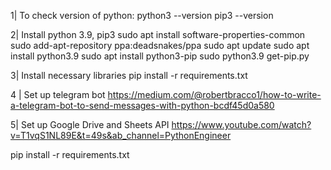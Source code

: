 1|  To check version of python:
    python3 --version
    pip3 --version

2|  Install python 3.9, pip3
    sudo apt install software-properties-common
    sudo add-apt-repository ppa:deadsnakes/ppa
    sudo apt update
    sudo apt install python3.9
    sudo apt install python3-pip
    sudo python3.9 get-pip.py

3|  Install necessary libraries
    pip install -r requirements.txt


4 | Set up telegram bot
    https://medium.com/@robertbracco1/how-to-write-a-telegram-bot-to-send-messages-with-python-bcdf45d0a580


5| Set up Google Drive and Sheets API
    https://www.youtube.com/watch?v=T1vqS1NL89E&t=49s&ab_channel=PythonEngineer







pip install -r requirements.txt